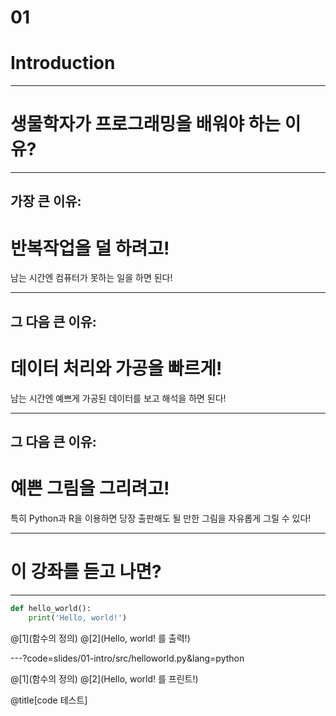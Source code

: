 # 01
# Introduction

---

# 생물학자가 프로그래밍을 배워야 하는 이유?

---

## 가장 큰 이유:
# 반복작업을 덜 하려고!

남는 시간엔
컴퓨터가 못하는 일을 하면 된다!

---
## 그 다음 큰 이유:
# 데이터 처리와 가공을 빠르게!

남는 시간엔
예쁘게 가공된 데이터를 보고
해석을 하면 된다!

---

## 그 다음 큰 이유:
# 예쁜 그림을 그리려고!

특히 Python과 R을 이용하면
당장 출판해도 될 만한 그림을
자유롭게 그릴 수 있다!

---

# 이 강좌를 듣고 나면?

---

```python
def hello_world():
    print('Hello, world!')
```
@[1](함수의 정의)
@[2](Hello, world! 를 출력!)

---?code=slides/01-intro/src/helloworld.py&lang=python

@[1](함수의 정의)
@[2](Hello, world! 를 프린트!)

@title[code 테스트]
